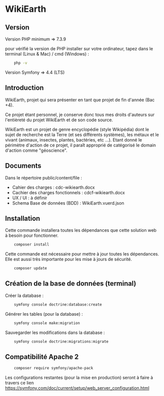 ﻿# WikiEarth

## Version

Version PHP minimum => 7.3.9

pour vérifié la version de PHP installer sur votre ordinateur, tapez dans le terminal (Linux & Mac) / cmd (Windows) : 

```bash 
    php -v
```

Version Symfony => 4.4 (LTS)

## Introduction

WikiEarth, projet qui sera présenter en tant que projet de fin d'année (Bac +4).

Ce projet étant personnel, je conserve donc tous mes droits d'auteurs sur l'entièreté du projet WikiEarth et de son code source.

WikiEarth est un projet de genre encyclopédie (style Wikipédia) dont le sujet de recherche est la Terre (et ses différents systèmes), les métaux et le vivant (animaux, insectes, plantes, bactéries, etc ...). Etant donné le périmètre d'action de ce projet, il paraît approprié de catégorisé le domain d'action comme "géoscience".

## Documents

Dans le répertoire public/content/file :
- Cahier des charges : cdc-wikiearth.docx
- Cachier des charges fonctionnels : cdcf-wikiearth.docx
- UX / UI : à définir
- Schema Base de données (BDD) : WikiEarth.vuerd.json

## Installation

Cette commande installera toutes les dépendances que cette solution web à besoin pour fonctionner.

```bash
    composer install
```

Cette commande est nécessaire pour mettre à jour toutes les dépendances. Elle est aussi très importante pour les mise à jours de sécurité.

```bash
    composer update
```

## Création de la base de données (terminal)

Créer la database :
```bash
    symfony console doctrine:database:create
```

Générer les tables (pour la database) :
```bash
    symfony console make:migration
```

Sauvegarder les modifications dans la database :
```bash
    symfony console doctrine:migrations:migrate
```

## Compatibilité Apache 2

```bash
    composer require symfony/apache-pack 
```

Les configurations restantes (pour la mise en production) seront à faire à travers ce lien https://symfony.com/doc/current/setup/web_server_configuration.html
